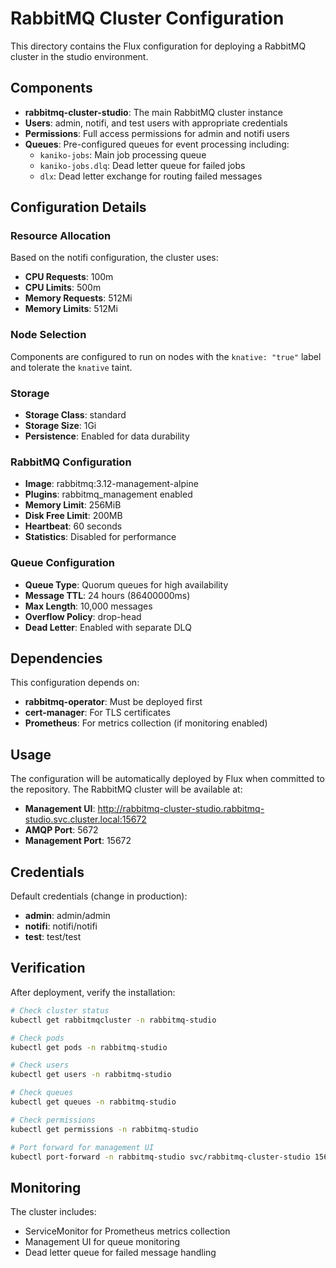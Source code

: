 # RabbitMQ Cluster Configuration

This directory contains the Flux configuration for deploying a RabbitMQ cluster in the studio environment.

## Components

- **rabbitmq-cluster-studio**: The main RabbitMQ cluster instance
- **Users**: admin, notifi, and test users with appropriate credentials
- **Permissions**: Full access permissions for admin and notifi users
- **Queues**: Pre-configured queues for event processing including:
  - `kaniko-jobs`: Main job processing queue
  - `kaniko-jobs.dlq`: Dead letter queue for failed jobs
  - `dlx`: Dead letter exchange for routing failed messages

## Configuration Details

### Resource Allocation
Based on the notifi configuration, the cluster uses:
- **CPU Requests**: 100m
- **CPU Limits**: 500m  
- **Memory Requests**: 512Mi
- **Memory Limits**: 512Mi

### Node Selection
Components are configured to run on nodes with the `knative: "true"` label and tolerate the `knative` taint.

### Storage
- **Storage Class**: standard
- **Storage Size**: 1Gi
- **Persistence**: Enabled for data durability

### RabbitMQ Configuration
- **Image**: rabbitmq:3.12-management-alpine
- **Plugins**: rabbitmq_management enabled
- **Memory Limit**: 256MiB
- **Disk Free Limit**: 200MB
- **Heartbeat**: 60 seconds
- **Statistics**: Disabled for performance

### Queue Configuration
- **Queue Type**: Quorum queues for high availability
- **Message TTL**: 24 hours (86400000ms)
- **Max Length**: 10,000 messages
- **Overflow Policy**: drop-head
- **Dead Letter**: Enabled with separate DLQ

## Dependencies

This configuration depends on:
- **rabbitmq-operator**: Must be deployed first
- **cert-manager**: For TLS certificates
- **Prometheus**: For metrics collection (if monitoring enabled)

## Usage

The configuration will be automatically deployed by Flux when committed to the repository. The RabbitMQ cluster will be available at:

- **Management UI**: http://rabbitmq-cluster-studio.rabbitmq-studio.svc.cluster.local:15672
- **AMQP Port**: 5672
- **Management Port**: 15672

## Credentials

Default credentials (change in production):
- **admin**: admin/admin
- **notifi**: notifi/notifi  
- **test**: test/test

## Verification

After deployment, verify the installation:

```bash
# Check cluster status
kubectl get rabbitmqcluster -n rabbitmq-studio

# Check pods
kubectl get pods -n rabbitmq-studio

# Check users
kubectl get users -n rabbitmq-studio

# Check queues
kubectl get queues -n rabbitmq-studio

# Check permissions
kubectl get permissions -n rabbitmq-studio

# Port forward for management UI
kubectl port-forward -n rabbitmq-studio svc/rabbitmq-cluster-studio 15672:15672
```

## Monitoring

The cluster includes:
- ServiceMonitor for Prometheus metrics collection
- Management UI for queue monitoring
- Dead letter queue for failed message handling
